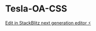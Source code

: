# Tesla-OA-CSS

[Edit in StackBlitz next generation editor ⚡️](https://stackblitz.com/~/github.com/prasad9797/Tesla-OA-CSS)